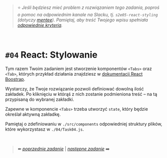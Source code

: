 > :star: *Jeśli będziesz mieć problem z rozwiązaniem tego zadania, poproś o pomoc na odpowiednim kanale na Slacku, tj. `s2e05-react-styling` (dotyczy [mentee](https://devmentor.pl/mentoring-javascript/)). Pamiętaj, aby treść Twojego wpisu spełniała [odpowiednie kryteria](https://devmentor.pl/jak-prosic-o-pomoc/).*

&nbsp;

# `#04` React: Stylowanie


Tym razem Twoim zadaniem jest stworzenie komponentów `<Tabs>` oraz `<Tab>`, których przykład działania znajdziesz w [dokumentacji React Boostrap](https://react-bootstrap.github.io/docs/components/tabs/).

Wystarczy, że Twoje rozwiązanie pozwoli definiować dowolną ilość zakładek. Po kliknięciu w którąś z nich zostanie podmieniona treść – na tą przypisaną do wybranej zakładki.

Zapewne w komponencie `<Tabs>` trzeba utworzyć `state`, który będzie określał aktywną zakładkę.

Pamiętaj o zdefiniowaniu w `./src/components` odpowiedniej struktury plików, które wykorzystasz w `./04/Task04.js`.

&nbsp;


> :arrow_left: [*poprzednie zadanie*](./../03) | [*następne zadanie*](./../05) :arrow_right:
